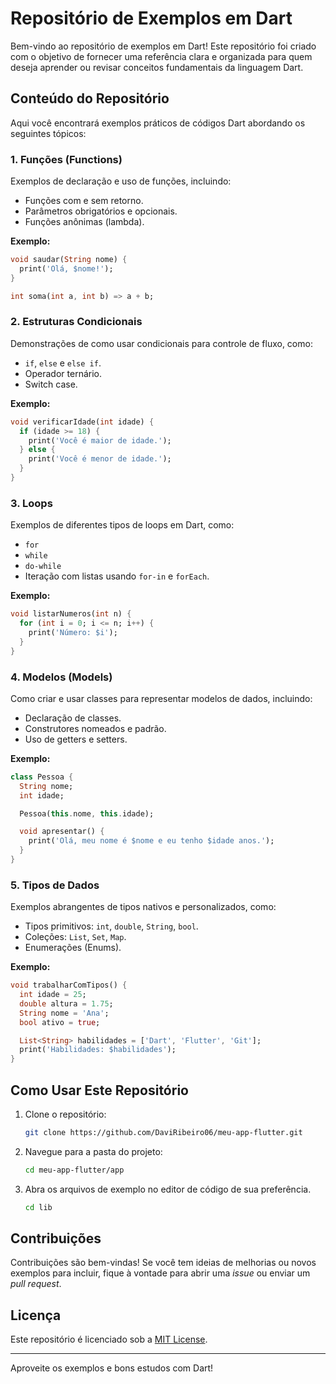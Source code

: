 
# Repositório de Exemplos em Dart

Bem-vindo ao repositório de exemplos em Dart! Este repositório foi criado com o objetivo de fornecer uma referência clara e organizada para quem deseja aprender ou revisar conceitos fundamentais da linguagem Dart.

## Conteúdo do Repositório

Aqui você encontrará exemplos práticos de códigos Dart abordando os seguintes tópicos:

### 1. Funções (Functions)

Exemplos de declaração e uso de funções, incluindo:

- Funções com e sem retorno.
- Parâmetros obrigatórios e opcionais.
- Funções anônimas (lambda).

**Exemplo:**

```dart
void saudar(String nome) {
  print('Olá, $nome!');
}

int soma(int a, int b) => a + b;
```

### 2. Estruturas Condicionais

Demonstrações de como usar condicionais para controle de fluxo, como:

- `if`, `else` e `else if`.
- Operador ternário.
- Switch case.

**Exemplo:**

```dart
void verificarIdade(int idade) {
  if (idade >= 18) {
    print('Você é maior de idade.');
  } else {
    print('Você é menor de idade.');
  }
}
```

### 3. Loops

Exemplos de diferentes tipos de loops em Dart, como:

- `for`
- `while`
- `do-while`
- Iteração com listas usando `for-in` e `forEach`.

**Exemplo:**

```dart
void listarNumeros(int n) {
  for (int i = 0; i <= n; i++) {
    print('Número: $i');
  }
}
```

### 4. Modelos (Models)

Como criar e usar classes para representar modelos de dados, incluindo:

- Declaração de classes.
- Construtores nomeados e padrão.
- Uso de getters e setters.

**Exemplo:**

```dart
class Pessoa {
  String nome;
  int idade;

  Pessoa(this.nome, this.idade);

  void apresentar() {
    print('Olá, meu nome é $nome e eu tenho $idade anos.');
  }
}
```

### 5. Tipos de Dados

Exemplos abrangentes de tipos nativos e personalizados, como:

- Tipos primitivos: `int`, `double`, `String`, `bool`.
- Coleções: `List`, `Set`, `Map`.
- Enumerações (Enums).

**Exemplo:**

```dart
void trabalharComTipos() {
  int idade = 25;
  double altura = 1.75;
  String nome = 'Ana';
  bool ativo = true;

  List<String> habilidades = ['Dart', 'Flutter', 'Git'];
  print('Habilidades: $habilidades');
}
```

## Como Usar Este Repositório

1. Clone o repositório:
   ```bash
   git clone https://github.com/DaviRibeiro06/meu-app-flutter.git
   ```
2. Navegue para a pasta do projeto:
   ```bash
   cd meu-app-flutter/app
   ```
3. Abra os arquivos de exemplo no editor de código de sua preferência.
    ```bash
   cd lib
   ```

## Contribuições

Contribuições são bem-vindas! Se você tem ideias de melhorias ou novos exemplos para incluir, fique à vontade para abrir uma *issue* ou enviar um *pull request*.

## Licença

Este repositório é licenciado sob a [MIT License](LICENSE).

---

Aproveite os exemplos e bons estudos com Dart!


